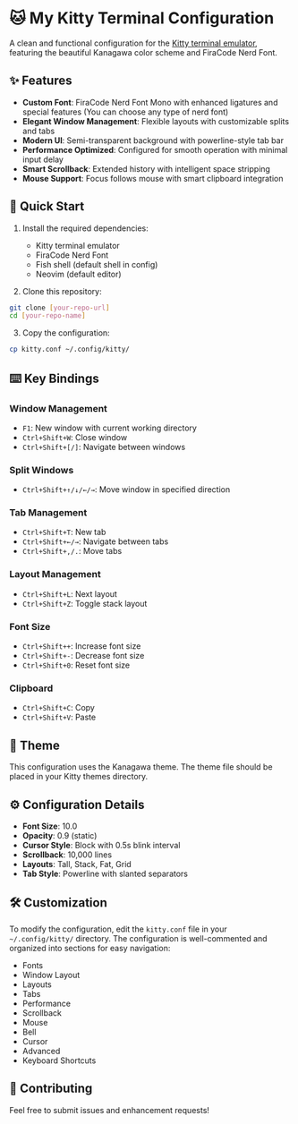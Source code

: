 # 🐱 My Kitty Terminal Configuration

A clean and functional configuration for the [Kitty terminal emulator](https://sw.kovidgoyal.net/kitty/), featuring the beautiful Kanagawa color scheme and FiraCode Nerd Font.

## ✨ Features

- **Custom Font**: FiraCode Nerd Font Mono with enhanced ligatures and special features (You can choose any type of nerd font)
- **Elegant Window Management**: Flexible layouts with customizable splits and tabs
- **Modern UI**: Semi-transparent background with powerline-style tab bar
- **Performance Optimized**: Configured for smooth operation with minimal input delay
- **Smart Scrollback**: Extended history with intelligent space stripping
- **Mouse Support**: Focus follows mouse with smart clipboard integration

## 🚀 Quick Start

1. Install the required dependencies:
   - Kitty terminal emulator
   - FiraCode Nerd Font
   - Fish shell (default shell in config)
   - Neovim (default editor)

2. Clone this repository:
```bash
git clone [your-repo-url]
cd [your-repo-name]
```

3. Copy the configuration:
```bash
cp kitty.conf ~/.config/kitty/
```

## ⌨️ Key Bindings

### Window Management
- `F1`: New window with current working directory
- `Ctrl+Shift+W`: Close window
- `Ctrl+Shift+[/]`: Navigate between windows

### Split Windows
- `Ctrl+Shift+↑/↓/←/→`: Move window in specified direction

### Tab Management
- `Ctrl+Shift+T`: New tab
- `Ctrl+Shift+←/→`: Navigate between tabs
- `Ctrl+Shift+,/.`: Move tabs

### Layout Management
- `Ctrl+Shift+L`: Next layout
- `Ctrl+Shift+Z`: Toggle stack layout

### Font Size
- `Ctrl+Shift++`: Increase font size
- `Ctrl+Shift+-`: Decrease font size
- `Ctrl+Shift+0`: Reset font size

### Clipboard
- `Ctrl+Shift+C`: Copy
- `Ctrl+Shift+V`: Paste

## 🎨 Theme

This configuration uses the Kanagawa theme. The theme file should be placed in your Kitty themes directory.

## ⚙️ Configuration Details

- **Font Size**: 10.0
- **Opacity**: 0.9 (static)
- **Cursor Style**: Block with 0.5s blink interval
- **Scrollback**: 10,000 lines
- **Layouts**: Tall, Stack, Fat, Grid
- **Tab Style**: Powerline with slanted separators

## 🛠️ Customization

To modify the configuration, edit the `kitty.conf` file in your `~/.config/kitty/` directory. The configuration is well-commented and organized into sections for easy navigation:

- Fonts
- Window Layout
- Layouts
- Tabs
- Performance
- Scrollback
- Mouse
- Bell
- Cursor
- Advanced
- Keyboard Shortcuts

## 🤝 Contributing

Feel free to submit issues and enhancement requests!
